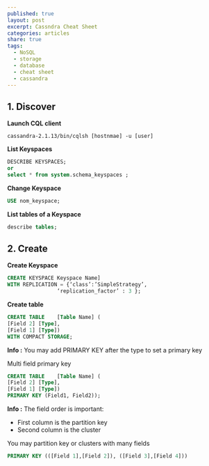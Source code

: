 ```yaml
---
published: true
layout: post
excerpt: Cassndra Cheat Sheet
categories: articles
share: true
tags:
  - NoSQL
  - storage
  - database
  - cheat sheet
  - cassandra
---
```

## 1. Discover

**Launch CQL client**
```shell
cassandra-2.1.13/bin/cqlsh [hostnmae] -u [user]
```

**List Keyspaces**
```sql
DESCRIBE KEYSPACES;
or
select * from system.schema_keyspaces ;
```

**Change Keyspace**
```sql
USE nom_keyspace;
```

**List tables of a Keyspace**
```sql
describe tables;
```

## 2. Create

**Create Keyspace**
```sql
CREATE KEYSPACE Keyspace Name] 
WITH REPLICATION = {‘class’:’SimpleStrategy’, 
				‘replication_factor’ : 3 };
```

**Create table**
```sql
CREATE TABLE 	[Table Name] (
[Field 2] [Type],
[Field 1] [Type])
WITH COMPACT STORAGE;
```
**Info :** You may add PRIMARY KEY after the type to set a primary key


Multi field primary key
```sql
CREATE TABLE 	[Table Name] (
[Field 2] [Type],
[Field 1] [Type])
PRIMARY KEY (Field1, Field2));
```
**Info :** The field order is important: 
- First column is the partition key
- Second column is the cluster

You may partition key or clusters with many fields 
```sql
PRIMARY KEY (([Field 1],[Field 2]), ([Field 3],[Field 4]))
```






